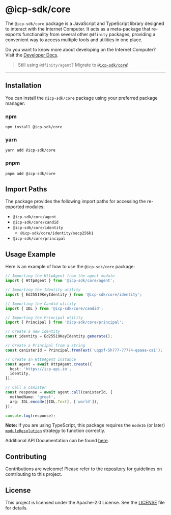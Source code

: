 # @icp-sdk/core

The `@icp-sdk/core` package is a JavaScript and TypeScript library designed to interact with the Internet Computer. It acts as a meta-package that re-exports functionality from several other `@dfinity` packages, providing a convenient way to access multiple tools and utilities in one place.

Do you want to know more about developing on the Internet Computer? Visit the [Developer Docs](https://internetcomputer.org/docs/home).

> Still using `@dfinity/agent`? Migrate to [`@icp-sdk/core`](https://js.icp.build/core/latest/upgrading/v4)!

---

## Installation

You can install the `@icp-sdk/core` package using your preferred package manager:

### npm

```shell
npm install @icp-sdk/core
```

### yarn

```shell
yarn add @icp-sdk/core
```

### pnpm

```shell
pnpm add @icp-sdk/core
```

## Import Paths

The package provides the following import paths for accessing the re-exported modules:

- `@icp-sdk/core/agent`
- `@icp-sdk/core/candid`
- `@icp-sdk/core/identity`
  - `@icp-sdk/core/identity/secp256k1`
- `@icp-sdk/core/principal`

## Usage Example

Here is an example of how to use the `@icp-sdk/core` package:

```ts
// Importing the HttpAgent from the agent module
import { HttpAgent } from '@icp-sdk/core/agent';

// Importing the Identity utility
import { Ed25519KeyIdentity } from '@icp-sdk/core/identity';

// Importing the Candid utility
import { IDL } from '@icp-sdk/core/candid';

// Importing the Principal utility
import { Principal } from '@icp-sdk/core/principal';

// Create a new identity
const identity = Ed25519KeyIdentity.generate();

// Create a Principal from a string
const canisterId = Principal.fromText('uqqxf-5h777-77774-qaaaa-cai');

// Create an HttpAgent instance
const agent = await HttpAgent.create({
  host: 'https://icp-api.io',
  identity,
});

// Call a canister
const response = await agent.call(canisterId, {
  methodName: 'greet',
  arg: IDL.encode([IDL.Text], ['world']),
});

console.log(response);
```

**Note:** If you are using TypeScript, this package requires the `node16` (or later) [`moduleResolution`](https://www.typescriptlang.org/tsconfig#moduleResolution) strategy to function correctly.

Additional API Documentation can be found [here](https://js.icp.build/core/latest/).

## Contributing

Contributions are welcome! Please refer to the [repository](https://github.com/dfinity/icp-js-core) for guidelines on contributing to this project.

## License

This project is licensed under the Apache-2.0 License. See the [LICENSE](https://github.com/dfinity/icp-js-core/blob/main/LICENSE) file for details.
